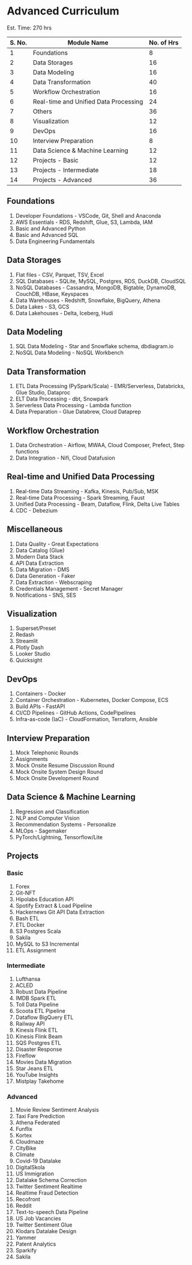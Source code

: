 # Advanced Curriculum

Est. Time: 270 hrs

| S. No. | Module Name                           | No. of Hrs |
|--------|---------------------------------------|------------|
| 1      | Foundations                           | 8          |
| 2      | Data Storages                         | 16         |
| 3      | Data Modeling                         | 16         |
| 4      | Data Transformation                   | 40         |
| 5      | Workflow Orchestration                | 16         |
| 6      | Real-time and Unified Data Processing | 24         |
| 7      | Others                                | 36         |
| 8      | Visualization                         | 12         |
| 9      | DevOps                                | 16         |
| 10     | Interview Preparation                 | 8          |
| 11     | Data Science & Machine Learning       | 12         |
| 12     | Projects - Basic                      | 12         |
| 13     | Projects - Intermediate               | 18         |
| 14     | Projects - Advanced                   | 36         |

## Foundations

1. Developer Foundations - VSCode, Git, Shell and Anaconda
1. AWS Essentials - RDS, Redshift, Glue, S3, Lambda, IAM
1. Basic and Advanced Python
1. Basic and Advanced SQL
1. Data Engineering Fundamentals

## Data Storages

1. Flat files - CSV, Parquet, TSV, Excel
1. SQL Databases - SQLite, MySQL, Postgres, RDS, DuckDB, CloudSQL
1. NoSQL Databases - Cassandra, MongoDB, Bigtable, DynamoDB, CouchDB, HBase, Keyspaces
1. Data Warehouses - Redshift, Snowflake, BigQuery, Athena
1. Data Lakes - S3, GCS
1. Data Lakehouses - Delta, Iceberg, Hudi

## Data Modeling

1. SQL Data Modeling - Star and Snowflake schema, dbdiagram.io
1. NoSQL Data Modeling - NoSQL Workbench

## Data Transformation

1. ETL Data Processing (PySpark/Scala) - EMR/Serverless, Databricks, Glue Studio, Dataproc
1. ELT Data Processing - dbt, Snowpark
1. Serverless Data Processing - Lambda function
1. Data Preparation - Glue Databrew, Cloud Dataprep

## Workflow Orchestration

1. Data Orchestration - Airflow, MWAA, Cloud Composer, Prefect, Step functions
1. Data Integration - Nifi, Cloud Datafusion

## Real-time and Unified Data Processing

1. Real-time Data Streaming - Kafka, Kinesis, Pub/Sub, MSK
1. Real-time Data Processing - Spark Streaming, Faust
1. Unified Data Processing - Beam, Dataflow, Flink, Delta Live Tables
1. CDC - Debezium

## Miscellaneous

1. Data Quality - Great Expectations
1. Data Catalog (Glue)
1. Modern Data Stack
1. API Data Extraction
1. Data Migration - DMS
1. Data Generation - Faker
1. Data Extraction - Webscraping
1. Credentials Management - Secret Manager
1. Notifications - SNS, SES

## Visualization

1. Superset/Preset
1. Redash
1. Streamlit
1. Plotly Dash
1. Looker Studio
1. Quicksight

## DevOps

1. Containers - Docker
1. Container Orchestration - Kubernetes, Docker Compose, ECS
1. Build APIs - FastAPI
1. CI/CD Pipelines - GitHub Actions, CodePipelines
1. Infra-as-code (IaC) - CloudFormation, Terraform, Ansible

## Interview Preparation

1. Mock Telephonic Rounds
1. Assignments
1. Mock Onsite Resume Discussion Round
1. Mock Onsite System Design Round
1. Mock Onsite Development Round

## Data Science & Machine Learning

1. Regression and Classification
1. NLP and Computer Vision
1. Recommendation Systems - Personalize
1. MLOps - Sagemaker
1. PyTorch/Lightning, Tensorflow/Lite

## Projects

### Basic

1. Forex
1. Git-NFT
1. Hipolabs Education API
1. Spotify Extract & Load Pipeline
1. Hackernews Git API Data Extraction
1. Bash ETL
1. ETL Docker
1. S3 Postgres Scala
1. Sakila
1. MySQL to S3 Incremental
1. ETL Assignment

### Intermediate

1. Lufthansa
1. ACLED
1. Robust Data Pipeline
1. IMDB Spark ETL
1. Toll Data Pipeline
1. Scoota ETL Pipeline
1. Dataflow BigQuery ETL
1. Railway API
1. Kinesis Flink ETL
1. Kinesis Flink Beam
1. SQS Postgres ETL
1. Disaster Response
1. Fireflow
1. Movies Data Migration
1. Star Jeans ETL
1. YouTube Insights
1. Mistplay Takehome

### Advanced

1. Movie Review Sentiment Analysis
1. Taxi Fare Prediction
1. Athena Federated
1. Funflix
1. Kortex
1. Cloudmaze
1. CityBike
1. Climate
1. Covid-19 Datalake
1. DigitalSkola
1. US Immigration
1. Datalake Schema Correction
1. Twitter Sentiment Realtime
1. Realtime Fraud Detection
1. Recofront
1. Reddit
1. Text-to-speech Data Pipeline
1. US Job Vacancies
1. Twitter Sentiment Glue
1. Klodars Datalake Design
1. Yammer
1. Patent Analytics
1. Sparkify
1. Sakila